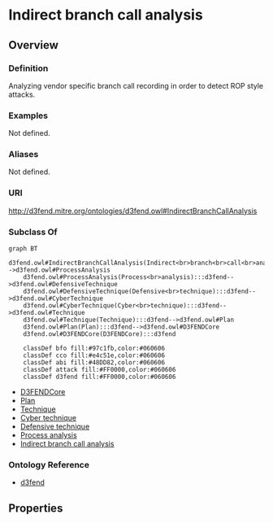 # Indirect branch call analysis

## Overview

### Definition
Analyzing vendor specific branch call recording in order to detect ROP style attacks.

### Examples
Not defined.

### Aliases
Not defined.

### URI
http://d3fend.mitre.org/ontologies/d3fend.owl#IndirectBranchCallAnalysis

### Subclass Of
```mermaid
graph BT
    d3fend.owl#IndirectBranchCallAnalysis(Indirect<br>branch<br>call<br>analysis):::d3fend-->d3fend.owl#ProcessAnalysis
    d3fend.owl#ProcessAnalysis(Process<br>analysis):::d3fend-->d3fend.owl#DefensiveTechnique
    d3fend.owl#DefensiveTechnique(Defensive<br>technique):::d3fend-->d3fend.owl#CyberTechnique
    d3fend.owl#CyberTechnique(Cyber<br>technique):::d3fend-->d3fend.owl#Technique
    d3fend.owl#Technique(Technique):::d3fend-->d3fend.owl#Plan
    d3fend.owl#Plan(Plan):::d3fend-->d3fend.owl#D3FENDCore
    d3fend.owl#D3FENDCore(D3FENDCore):::d3fend
    
    classDef bfo fill:#97c1fb,color:#060606
    classDef cco fill:#e4c51e,color:#060606
    classDef abi fill:#48DD82,color:#060606
    classDef attack fill:#FF0000,color:#060606
    classDef d3fend fill:#FF0000,color:#060606
```

- [D3FENDCore](/docs/ontology/reference/model/D3FENDCore/D3FENDCore.md)
- [Plan](/docs/ontology/reference/model/D3FENDCore/Plan/Plan.md)
- [Technique](/docs/ontology/reference/model/D3FENDCore/Plan/Technique/Technique.md)
- [Cyber technique](/docs/ontology/reference/model/D3FENDCore/Plan/Technique/Cyber%20technique/Cyber%20technique.md)
- [Defensive technique](/docs/ontology/reference/model/D3FENDCore/Plan/Technique/Cyber%20technique/Defensive%20technique/Defensive%20technique.md)
- [Process analysis](/docs/ontology/reference/model/D3FENDCore/Plan/Technique/Cyber%20technique/Defensive%20technique/Process%20analysis/Process%20analysis.md)
- [Indirect branch call analysis](/docs/ontology/reference/model/D3FENDCore/Plan/Technique/Cyber%20technique/Defensive%20technique/Process%20analysis/Indirect%20branch%20call%20analysis/Indirect%20branch%20call%20analysis.md)


### Ontology Reference
- [d3fend](http://d3fend.mitre.org/ontologies/d3fend.owl#)

## Properties
